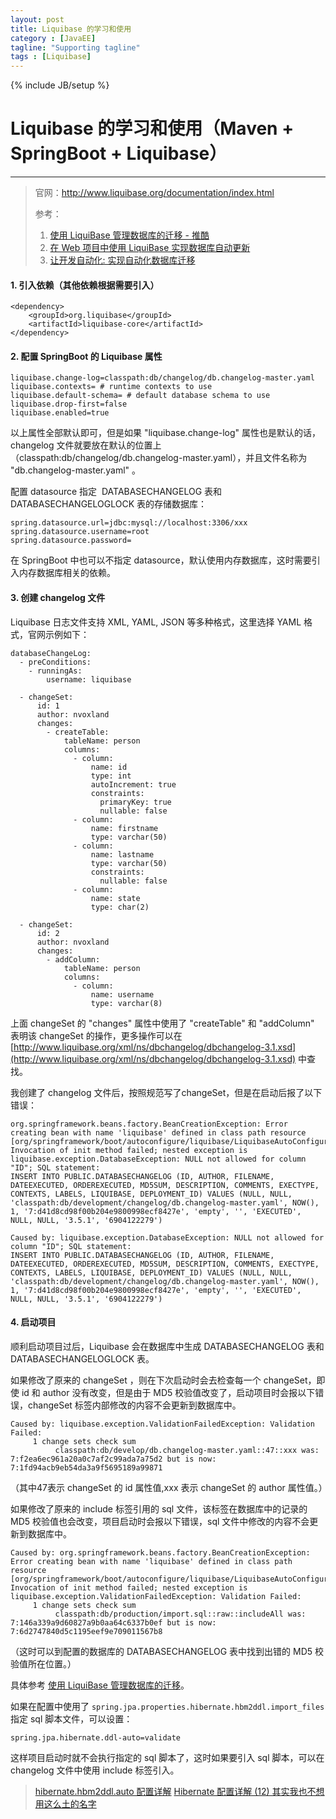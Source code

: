 ```yaml
---
layout: post
title: Liquibase 的学习和使用
category : [JavaEE]
tagline: "Supporting tagline"
tags : [Liquibase]
---
```

{% include JB/setup %}
# Liquibase 的学习和使用（Maven + SpringBoot + Liquibase）
---

> 官网：http://www.liquibase.org/documentation/index.html
>
> 参考：
>
> 1. [使用 LiquiBase 管理数据库的迁移 - 推酷](http://www.tuicool.com/articles/B7ziIrv)
> 2. [在 Web 项目中使用 LiquiBase 实现数据库自动更新](http://blog.csdn.net/jianyi7659/article/details/7804144)
> 3. [让开发自动化: 实现自动化数据库迁移](https://www.ibm.com/developerworks/cn/java/j-ap08058/index.html)

#### 1. 引入依赖（其他依赖根据需要引入）

```
<dependency>
    <groupId>org.liquibase</groupId>
    <artifactId>liquibase-core</artifactId>
</dependency>
```

<!--break-->

#### 2. 配置 SpringBoot 的 Liquibase 属性

```
liquibase.change-log=classpath:db/changelog/db.changelog-master.yaml
liquibase.contexts= # runtime contexts to use
liquibase.default-schema= # default database schema to use
liquibase.drop-first=false
liquibase.enabled=true
```

以上属性全部默认即可，但是如果 "liquibase.change-log" 属性也是默认的话， changelog 文件就要放在默认的位置上（classpath:db/changelog/db.changelog-master.yaml），并且文件名称为 "db.changelog-master.yaml" 。

配置 datasource 指定  DATABASECHANGELOG 表和 DATABASECHANGELOGLOCK 表的存储数据库：

```
spring.datasource.url=jdbc:mysql://localhost:3306/xxx
spring.datasource.username=root
spring.datasource.password=
```

在 SpringBoot 中也可以不指定 datasource，默认使用内存数据库，这时需要引入内存数据库相关的依赖。

#### 3. 创建 changelog 文件

Liquibase 日志文件支持 XML, YAML, JSON 等多种格式，这里选择 YAML 格式，官网示例如下：

```
databaseChangeLog:
  - preConditions:
    - runningAs:
        username: liquibase

  - changeSet:
      id: 1
      author: nvoxland
      changes:
        - createTable:
            tableName: person
            columns:
              - column:
                  name: id
                  type: int
                  autoIncrement: true
                  constraints:
                    primaryKey: true
                    nullable: false
              - column:
                  name: firstname
                  type: varchar(50)
              - column:
                  name: lastname
                  type: varchar(50)
                  constraints:
                    nullable: false
              - column:
                  name: state
                  type: char(2)

  - changeSet:
      id: 2
      author: nvoxland
      changes:
        - addColumn:
            tableName: person
            columns:
              - column:
                  name: username
                  type: varchar(8)
```

上面 changeSet 的 "changes" 属性中使用了 "createTable" 和 "addColumn" 表明该 changeSet 的操作，更多操作可以在 [http://www.liquibase.org/xml/ns/dbchangelog/dbchangelog-3.1.xsd](http://www.liquibase.org/xml/ns/dbchangelog/dbchangelog-3.1.xsd) 中查找。

我创建了 changelog 文件后，按照规范写了changeSet，但是在启动后报了以下错误：

```
org.springframework.beans.factory.BeanCreationException: Error creating bean with name 'liquibase' defined in class path resource [org/springframework/boot/autoconfigure/liquibase/LiquibaseAutoConfiguration$LiquibaseConfiguration.class]: Invocation of init method failed; nested exception is liquibase.exception.DatabaseException: NULL not allowed for column "ID"; SQL statement:
INSERT INTO PUBLIC.DATABASECHANGELOG (ID, AUTHOR, FILENAME, DATEEXECUTED, ORDEREXECUTED, MD5SUM, DESCRIPTION, COMMENTS, EXECTYPE, CONTEXTS, LABELS, LIQUIBASE, DEPLOYMENT_ID) VALUES (NULL, NULL, 'classpath:db/development/changelog/db.changelog-master.yaml', NOW(), 1, '7:d41d8cd98f00b204e9800998ecf8427e', 'empty', '', 'EXECUTED', NULL, NULL, '3.5.1', '6904122279') 

Caused by: liquibase.exception.DatabaseException: NULL not allowed for column "ID"; SQL statement:
INSERT INTO PUBLIC.DATABASECHANGELOG (ID, AUTHOR, FILENAME, DATEEXECUTED, ORDEREXECUTED, MD5SUM, DESCRIPTION, COMMENTS, EXECTYPE, CONTEXTS, LABELS, LIQUIBASE, DEPLOYMENT_ID) VALUES (NULL, NULL, 'classpath:db/development/changelog/db.changelog-master.yaml', NOW(), 1, '7:d41d8cd98f00b204e9800998ecf8427e', 'empty', '', 'EXECUTED', NULL, NULL, '3.5.1', '6904122279')
```

#### 4. 启动项目

顺利启动项目过后，Liquibase 会在数据库中生成 DATABASECHANGELOG 表和 DATABASECHANGELOGLOCK 表。

如果修改了原来的 changeSet ，则在下次启动时会去检查每一个 changeSet，即使 id 和 author 没有改变，但是由于 MD5 校验值改变了，启动项目时会报以下错误，changeSet 标签内部修改的内容不会更新到数据库中。
```
Caused by: liquibase.exception.ValidationFailedException: Validation Failed:
     1 change sets check sum
          classpath:db/develop/db.changelog-master.yaml::47::xxx was: 7:f2ea6ec961a20a0c7af2c99ada7a75d2 but is now: 7:1fd94acb9eb54da3a9f5695189a99871
```
（其中47表示 changeSet 的 id 属性值,xxx 表示 changeSet 的 author 属性值。）

如果修改了原来的 include 标签引用的 sql 文件，该标签在数据库中的记录的 MD5 校验值也会改变，项目启动时会报以下错误，sql 文件中修改的内容不会更新到数据库中。
```
Caused by: org.springframework.beans.factory.BeanCreationException: Error creating bean with name 'liquibase' defined in class path resource [org/springframework/boot/autoconfigure/liquibase/LiquibaseAutoConfiguration$LiquibaseConfiguration.class]: Invocation of init method failed; nested exception is liquibase.exception.ValidationFailedException: Validation Failed:
     1 change sets check sum
          classpath:db/production/import.sql::raw::includeAll was: 7:146a339a9d60827a9b0aa64c6337b0ef but is now: 7:6d2747840d5c1195eef9e709011567b8
```
（这时可以到配置的数据库的 DATABASECHANGELOG 表中找到出错的 MD5 校验值所在位置。）

具体参考 [使用 LiquiBase 管理数据库的迁移](http://www.tuicool.com/articles/B7ziIrv)。

如果在配置中使用了 `spring.jpa.properties.hibernate.hbm2ddl.import_files` 指定 sql 脚本文件，可以设置：

```
spring.jpa.hibernate.ddl-auto=validate
```

这样项目启动时就不会执行指定的 sql 脚本了，这时如果要引入 sql 脚本，可以在 changelog 文件中使用 include 标签引入。

> [hibernate.hbm2ddl.auto 配置详解](http://www.cnblogs.com/feilong3540717/archive/2011/12/19/2293038.html)
  [Hibernate 配置详解 (12) 其实我也不想用这么土的名字](http://blog.csdn.net/stefwu/article/details/10584161)
